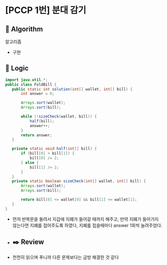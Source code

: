# [PCCP 1번] 분대 감기

## :pushpin: **Algorithm**

알고리즘

- 구현

## :round_pushpin: **Logic**

 ```java
import java.util.*;
public class FoldBill {
    public static int solution(int[] wallet, int[] bill) {
        int answer = 0;

        Arrays.sort(wallet);
        Arrays.sort(bill);

        while (!sizeCheck(wallet, bill)) {
            half(bill);
            answer++;
        }
        return answer;
    }

    private static void half(int[] bill) {
        if (bill[0] > bill[1]) {
            bill[0] /= 2;
        } else {
            bill[1] /= 2;
        }
    }
    private static boolean sizeCheck(int[] wallet, int[] bill) {
        Arrays.sort(wallet);
        Arrays.sort(bill);

        return bill[0] <= wallet[0] && bill[1] <= wallet[1];
    }
}


 ```

- 먼저 반복문을 돌려서 지갑에 지폐가 들어갈 때까지 해주고, 만약 지폐가 들어가지 않는다면 지폐를 접어주도록 하였다, 지폐를 접을때마다 answer 1회씩 늘려주었다.
- ## :black_nib: **Review**

- 천천히 읽으며 푸니까 다른 문제보다는 금방 해결한 것 같다